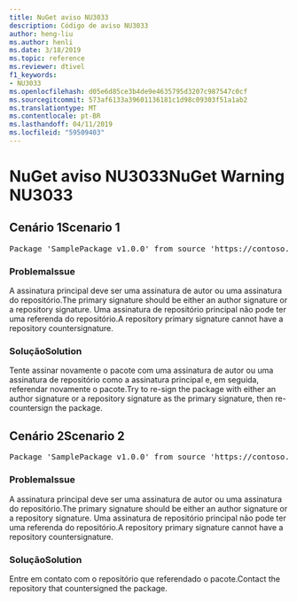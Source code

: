 ```yaml
---
title: NuGet aviso NU3033
description: Código de aviso NU3033
author: heng-liu
ms.author: henli
ms.date: 3/18/2019
ms.topic: reference
ms.reviewer: dtivel
f1_keywords:
- NU3033
ms.openlocfilehash: d05e6d85ce3b4de9e4635795d3207c987547c0cf
ms.sourcegitcommit: 573af6133a39601136181c1d98c09303f51a1ab2
ms.translationtype: MT
ms.contentlocale: pt-BR
ms.lasthandoff: 04/11/2019
ms.locfileid: "59509403"
---
```

# <a name="nuget-warning-nu3033"></a><span data-ttu-id="07011-103">NuGet aviso NU3033</span><span class="sxs-lookup"><span data-stu-id="07011-103">NuGet Warning NU3033</span></span>

## <a name="scenario-1"></a><span data-ttu-id="07011-104">Cenário 1</span><span class="sxs-lookup"><span data-stu-id="07011-104">Scenario 1</span></span>

<pre>Package 'SamplePackage v1.0.0' from source 'https://contoso.com/index.json': A repository primary signature must not have a repository countersignature.</pre>

### <a name="issue"></a><span data-ttu-id="07011-105">Problema</span><span class="sxs-lookup"><span data-stu-id="07011-105">Issue</span></span>

<span data-ttu-id="07011-106">A assinatura principal deve ser uma assinatura de autor ou uma assinatura do repositório.</span><span class="sxs-lookup"><span data-stu-id="07011-106">The primary signature should be either an author signature or a repository signature.</span></span> <span data-ttu-id="07011-107">Uma assinatura de repositório principal não pode ter uma referenda do repositório.</span><span class="sxs-lookup"><span data-stu-id="07011-107">A repository primary signature cannot have a repository countersignature.</span></span>

### <a name="solution"></a><span data-ttu-id="07011-108">Solução</span><span class="sxs-lookup"><span data-stu-id="07011-108">Solution</span></span>

<span data-ttu-id="07011-109">Tente assinar novamente o pacote com uma assinatura de autor ou uma assinatura de repositório como a assinatura principal e, em seguida, referendar novamente o pacote.</span><span class="sxs-lookup"><span data-stu-id="07011-109">Try to re-sign the package with either an author signature or a repository signature as the primary signature, then re-countersign the package.</span></span>



## <a name="scenario-2"></a><span data-ttu-id="07011-110">Cenário 2</span><span class="sxs-lookup"><span data-stu-id="07011-110">Scenario 2</span></span>

<pre>Package 'SamplePackage v1.0.0' from source 'https://contoso.com/index.json': A repository primary signature must not have a repository countersignature.</pre>

### <a name="issue"></a><span data-ttu-id="07011-111">Problema</span><span class="sxs-lookup"><span data-stu-id="07011-111">Issue</span></span>

<span data-ttu-id="07011-112">A assinatura principal deve ser uma assinatura de autor ou uma assinatura do repositório.</span><span class="sxs-lookup"><span data-stu-id="07011-112">The primary signature should be either an author signature or a repository signature.</span></span> <span data-ttu-id="07011-113">Uma assinatura de repositório principal não pode ter uma referenda do repositório.</span><span class="sxs-lookup"><span data-stu-id="07011-113">A repository primary signature cannot have a repository countersignature.</span></span>

### <a name="solution"></a><span data-ttu-id="07011-114">Solução</span><span class="sxs-lookup"><span data-stu-id="07011-114">Solution</span></span>

<span data-ttu-id="07011-115">Entre em contato com o repositório que referendado o pacote.</span><span class="sxs-lookup"><span data-stu-id="07011-115">Contact the repository that countersigned the package.</span></span>